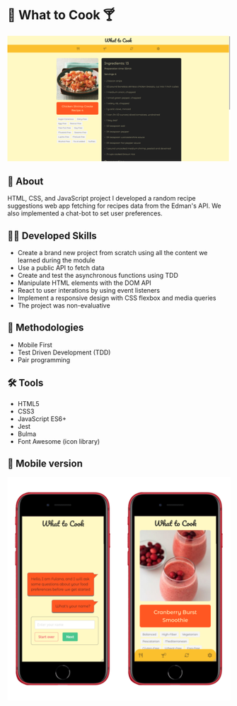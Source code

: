 # :fork_and_knife: What to Cook :cocktail:

![Desktop preview](./imgs/screenshot-desktop.png)

## :page_with_curl: About

HTML, CSS, and JavaScript project 
I developed a random recipe suggestions web app fetching for recipes data from the Edman's API. We also implemented a chat-bot to set user preferences.

## :man_technologist: Developed Skills

* Create a brand new project from scratch using all the content we learned during the module
* Use a public API to fetch data
* Create and test the asynchronous functions using TDD
* Manipulate HTML elements with the DOM API
* React to user interations by using event listeners
* Implement a responsive design with CSS flexbox and media queries
* The project was non-evaluative

## :memo: Methodologies

* Mobile First
* Test Driven Development (TDD)
* Pair programming

## :hammer_and_wrench: Tools

* HTML5
* CSS3
* JavaScript ES6+
* Jest
* Bulma
* Font Awesome (icon library)

## :iphone: Mobile version

![Mobile](./imgs/Mobile-preview.png)

